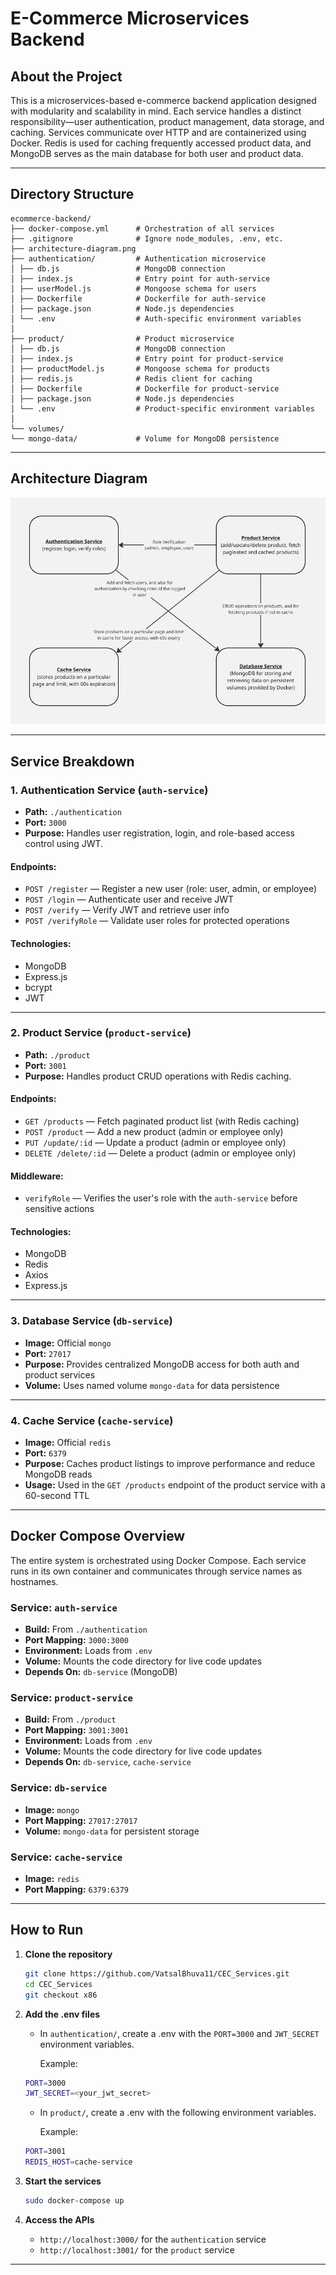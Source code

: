 # E-Commerce Microservices Backend

## About the Project

This is a microservices-based e-commerce backend application designed with modularity and scalability in mind. Each service handles a distinct responsibility—user authentication, product management, data storage, and caching. Services communicate over HTTP and are containerized using Docker. Redis is used for caching frequently accessed product data, and MongoDB serves as the main database for both user and product data.

---

## Directory Structure

```
ecommerce-backend/
├── docker-compose.yml      # Orchestration of all services
├── .gitignore              # Ignore node_modules, .env, etc.
├── architecture-diagram.png
├── authentication/         # Authentication microservice
│ ├── db.js                 # MongoDB connection
│ ├── index.js              # Entry point for auth-service
│ ├── userModel.js          # Mongoose schema for users
│ ├── Dockerfile            # Dockerfile for auth-service
│ ├── package.json          # Node.js dependencies
│ └── .env                  # Auth-specific environment variables
│
├── product/                # Product microservice
│ ├── db.js                 # MongoDB connection
│ ├── index.js              # Entry point for product-service
│ ├── productModel.js       # Mongoose schema for products
│ ├── redis.js              # Redis client for caching
│ ├── Dockerfile            # Dockerfile for product-service
│ ├── package.json          # Node.js dependencies
│ └── .env                  # Product-specific environment variables
│
└── volumes/
└── mongo-data/             # Volume for MongoDB persistence
```

---

## Architecture Diagram

![Architecture Diagram](./architecture-diagram.png)

---

## Service Breakdown

### 1. Authentication Service (`auth-service`)

-   **Path:** `./authentication`
-   **Port:** `3000`
-   **Purpose:** Handles user registration, login, and role-based access control using JWT.

#### Endpoints:

-   `POST /register` — Register a new user (role: user, admin, or employee)
-   `POST /login` — Authenticate user and receive JWT
-   `POST /verify` — Verify JWT and retrieve user info
-   `POST /verifyRole` — Validate user roles for protected operations

#### Technologies:

-   MongoDB
-   Express.js
-   bcrypt
-   JWT

---

### 2. Product Service (`product-service`)

-   **Path:** `./product`
-   **Port:** `3001`
-   **Purpose:** Handles product CRUD operations with Redis caching.

#### Endpoints:

-   `GET /products` — Fetch paginated product list (with Redis caching)
-   `POST /product` — Add a new product (admin or employee only)
-   `PUT /update/:id` — Update a product (admin or employee only)
-   `DELETE /delete/:id` — Delete a product (admin or employee only)

#### Middleware:

-   `verifyRole` — Verifies the user's role with the `auth-service` before sensitive actions

#### Technologies:

-   MongoDB
-   Redis
-   Axios
-   Express.js

---

### 3. Database Service (`db-service`)

-   **Image:** Official `mongo`
-   **Port:** `27017`
-   **Purpose:** Provides centralized MongoDB access for both auth and product services
-   **Volume:** Uses named volume `mongo-data` for data persistence

---

### 4. Cache Service (`cache-service`)

-   **Image:** Official `redis`
-   **Port:** `6379`
-   **Purpose:** Caches product listings to improve performance and reduce MongoDB reads
-   **Usage:** Used in the `GET /products` endpoint of the product service with a 60-second TTL

---

## Docker Compose Overview

The entire system is orchestrated using Docker Compose. Each service runs in its own container and communicates through service names as hostnames.

### Service: `auth-service`

-   **Build:** From `./authentication`
-   **Port Mapping:** `3000:3000`
-   **Environment:** Loads from `.env`
-   **Volume:** Mounts the code directory for live code updates
-   **Depends On:** `db-service` (MongoDB)

### Service: `product-service`

-   **Build:** From `./product`
-   **Port Mapping:** `3001:3001`
-   **Environment:** Loads from `.env`
-   **Volume:** Mounts the code directory for live code updates
-   **Depends On:** `db-service`, `cache-service`

### Service: `db-service`

-   **Image:** `mongo`
-   **Port Mapping:** `27017:27017`
-   **Volume:** `mongo-data` for persistent storage

### Service: `cache-service`

-   **Image:** `redis`
-   **Port Mapping:** `6379:6379`

---

## How to Run

1.  **Clone the repository**

    ```bash
    git clone https://github.com/VatsalBhuva11/CEC_Services.git
    cd CEC_Services
    git checkout x86
    ```

2.  **Add the .env files**

    -   In `authentication/`, create a .env with the `PORT=3000` and `JWT_SECRET` environment variables.

        Example:

    ```bash
    PORT=3000
    JWT_SECRET=<your_jwt_secret>
    ```

    -   In `product/`, create a .env with the following environment variables.

        Example:

    ```bash
    PORT=3001
    REDIS_HOST=cache-service
    ```

3.  **Start the services**

    ```bash
    sudo docker-compose up
    ```

4.  **Access the APIs**
    -   `http://localhost:3000/` for the `authentication` service
    -   `http://localhost:3001/` for the `product` service

---

